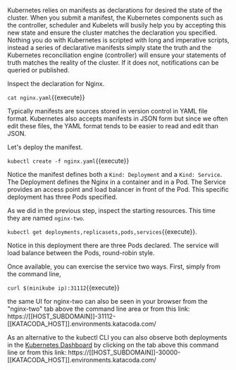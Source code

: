 Kubernetes relies on manifests as declarations for desired the state of the cluster. When you submit a manifest, the Kubernetes components such as the controller, scheduler and Kubelets will busily help you by accepting this new state and ensure the cluster matches the declaration you specified. Nothing you do with Kubernetes is scripted with long and imperative scripts, instead a series of declarative manifests simply state the truth and the Kubernetes reconciliation engine (controller) will ensure your statements of truth matches the reality of the cluster. If it does not, notifications can be queried or published.

Inspect the declaration for Nginx.

`cat nginx.yaml`{{execute}}

Typically manifests are sources stored in version control in YAML file format. Kubernetes also accepts manifests in JSON form but since we often edit these files, the YAML format tends to be easier to read and edit than JSON.

Let's deploy the manifest.

`kubectl create -f nginx.yaml`{{execute}}

Notice the manifest defines both a `Kind: Deployment` and a `Kind: Service`. The Deployment defines the Nginx in a container and in a Pod. The Service provides an access point and load balancer in front of the Pod. This specific deployment has three Pods specified.

As we did in the previous step, inspect the starting resources. This time they are named `nginx-two`.

`kubectl get deployments,replicasets,pods,services`{{execute}}.

Notice in this deployment there are three Pods declared. The service will load balance between the Pods, round-robin style.

Once available, you can exercise the service two ways. First, simply from the command line,

`curl $(minikube ip):31112`{{execute}}

the same UI for nginx-two can also be seen in your browser from the "nginx-two" tab above the command line area or from this link: https://[[HOST_SUBDOMAIN]]-31112-[[KATACODA_HOST]].environments.katacoda.com/

As an alternative to the kubectl CLI you can also observe both deployments in the [Kubernetes Dashboard](https://[[HOST_SUBDOMAIN]]-30000-[[KATACODA_HOST]].environments.katacoda.com/) by clicking on the tab above this command line or from this link: https://[[HOST_SUBDOMAIN]]-30000-[[KATACODA_HOST]].environments.katacoda.com/